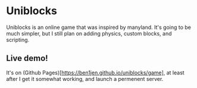 # Uniblocks
Uniblocks is an online game that was inspired by manyland. It's going to be
much simpler, but I still plan on adding physics, custom blocks, and
scripting.

## Live demo!
It's on (Github Pages)[https://ben1jen.github.io/uniblocks/game], at least
after I get it somewhat working, and launch a permenent server.
